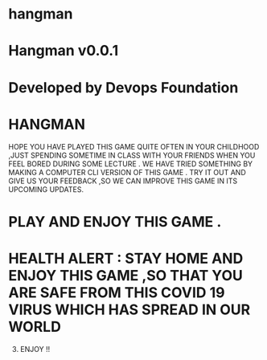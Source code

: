 # hangman
# Hangman   v0.0.1
# Developed by Devops Foundation

# HANGMAN 
HOPE YOU HAVE PLAYED THIS GAME QUITE OFTEN IN YOUR CHILDHOOD ,JUST SPENDING SOMETIME IN CLASS
WITH YOUR FRIENDS WHEN YOU FEEL BORED DURING SOME LECTURE .
WE HAVE TRIED SOMETHING BY  MAKING A COMPUTER CLI VERSION OF THIS GAME .
TRY IT OUT AND GIVE US YOUR FEEDBACK ,SO WE CAN IMPROVE THIS GAME IN ITS UPCOMING UPDATES.

# PLAY AND ENJOY THIS GAME .

# HEALTH ALERT : STAY HOME AND ENJOY THIS GAME ,SO THAT YOU ARE SAFE FROM THIS COVID 19 VIRUS WHICH HAS SPREAD IN OUR WORLD






3. ENJOY !!

